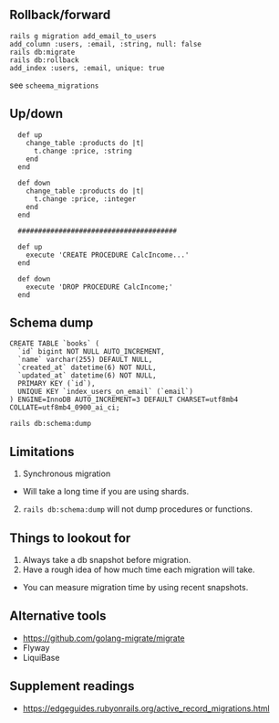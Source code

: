 ## Rollback/forward
```
rails g migration add_email_to_users
add_column :users, :email, :string, null: false
rails db:migrate
rails db:rollback
add_index :users, :email, unique: true

```
see `scheema_migrations`

## Up/down
```
  def up
    change_table :products do |t|
      t.change :price, :string
    end
  end

  def down
    change_table :products do |t|
      t.change :price, :integer
    end
  end

  #######################################

  def up
    execute 'CREATE PROCEDURE CalcIncome...'
  end

  def down
    execute 'DROP PROCEDURE CalcIncome;'
  end
```

## Schema dump
```
CREATE TABLE `books` (
  `id` bigint NOT NULL AUTO_INCREMENT,
  `name` varchar(255) DEFAULT NULL,
  `created_at` datetime(6) NOT NULL,
  `updated_at` datetime(6) NOT NULL,
  PRIMARY KEY (`id`),
  UNIQUE KEY `index_users_on_email` (`email`)
) ENGINE=InnoDB AUTO_INCREMENT=3 DEFAULT CHARSET=utf8mb4 COLLATE=utf8mb4_0900_ai_ci;

rails db:schema:dump
```

## Limitations
1. Synchronous migration
  - Will take a long time if you are using shards.
2. `rails db:schema:dump` will not dump procedures or functions.

## Things to lookout for
1. Always take a db snapshot before migration.
2. Have a rough idea of how much time each migration will take.
  - You can measure migration time by using recent snapshots.

## Alternative tools
 - https://github.com/golang-migrate/migrate
 - Flyway
 - LiquiBase

## Supplement readings
 - https://edgeguides.rubyonrails.org/active_record_migrations.html
